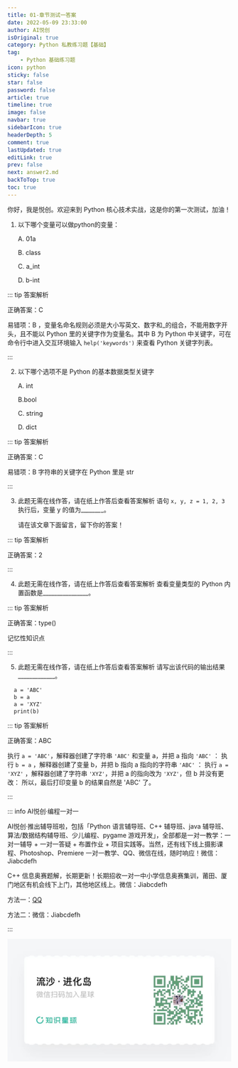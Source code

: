 ```yaml
---
title: 01-章节测试一答案
date: 2022-05-09 23:33:00
author: AI悦创
isOriginal: true
category: Python 私教练习题【基础】
tag:
    - Python 基础练习题
icon: python
sticky: false
star: false
password: false
article: true
timeline: true
image: false
navbar: true
sidebarIcon: true
headerDepth: 5
comment: true
lastUpdated: true
editLink: true
prev: false
next: answer2.md
backToTop: true
toc: true
---
```


你好，我是悦创。欢迎来到 Python 核心技术实战，这是你的第一次测试，加油！ 

1. 以下哪个变量可以做python的变量： 

    A. 01a 

    B. class 

    C. a\_int 

    D. b-int

::: tip 答案解析

正确答案：C 

易错项：B ，变量名命名规则必须是大小写英文、数字和\_的组合，不能用数字开头，且不能以 Python 里的关键字作为变量名。其中 B 为 Python 中关键字，可在命令行中进入交互环境输入 `help('keywords')` 来查看 Python 关键字列表。

:::

2. 以下哪个选项不是 Python 的基本数据类型关键字 

    A. int 

    B.bool 

    C. string 

    D. dict

::: tip 答案解析

正确答案：C 

易错项：B 字符串的关键字在 Python 里是 str

:::

3. 此题无需在线作答，请在纸上作答后查看答案解析 语句 `x, y, z = 1, 2, 3` 执行后，变量 y 的值为\_\__\_\_\_\_\__\_。

    请在该文章下面留言，留下你的答案！

::: tip 答案解析

正确答案：2

:::

4. 此题无需在线作答，请在纸上作答后查看答案解析 查看变量类型的 Python 内置函数是\_\_\_\_\_\_\_\_\_\_\_\_\_\_\_\_。

::: tip 答案解析

正确答案：type() 

记忆性知识点

:::

5. 此题无需在线作答，请在纸上作答后查看答案解析 请写出该代码的输出结果\_\_\_\_\_\_\_\_\_\_\_\_\_。

```
  a = 'ABC'
  b = a
  a = 'XYZ'
  print(b)
```

::: tip 答案解析

正确答案：ABC 

执行 `a = 'ABC'`，解释器创建了字符串 `'ABC'` 和变量 a，并把 a 指向 `'ABC'` ： 执行 `b = a` ，解释器创建了变量 b，并把 b 指向 a 指向的字符串 `'ABC'` ： 执行 `a = 'XYZ'` ，解释器创建了字符串 `'XYZ'`，并把 a 的指向改为 `'XYZ'`，但 b 并没有更改： 所以，最后打印变量 b 的结果自然是 'ABC' 了。

:::

::: info AI悦创·编程一对一

AI悦创·推出辅导班啦，包括「Python 语言辅导班、C++ 辅导班、java 辅导班、算法/数据结构辅导班、少儿编程、pygame 游戏开发」，全部都是一对一教学：一对一辅导 + 一对一答疑 + 布置作业 + 项目实践等。当然，还有线下线上摄影课程、Photoshop、Premiere 一对一教学、QQ、微信在线，随时响应！微信：Jiabcdefh

C++ 信息奥赛题解，长期更新！长期招收一对一中小学信息奥赛集训，莆田、厦门地区有机会线下上门，其他地区线上。微信：Jiabcdefh

方法一：[QQ](http://wpa.qq.com/msgrd?v=3&uin=1432803776&site=qq&menu=yes)

方法二：微信：Jiabcdefh

:::

![](/zsxq.jpg)

